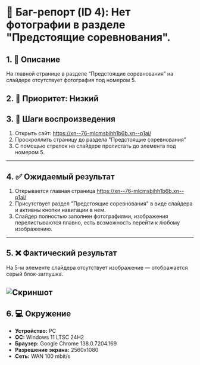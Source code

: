 # 🐞 Баг-репорт (ID 4): Нет фотографии в разделе "Предстоящие соревнования".

## 1. 📝 Описание  
На главной странице в разделе “Предстоящие соревнования” на слайдере отсутствует фотография под номером 5.

## 2. 📌 Приоритет: Низкий

## 3. 🔁 Шаги воспроизведения  
1. Открыть сайт: https://xn--76-mlcmsbihh1b6b.xn--p1ai/
2. Проскроллить страницу до раздела "Предстоящие соревнования"
3. С помощью стрелок на слайдере пролистать до элемента под номером 5.
---

## 4. ✅ Ожидаемый результат  
1. Открывается главная страница https://xn--76-mlcmsbihh1b6b.xn--p1ai/
2. Присутствует раздел "Предстоящие соревнования" в виде слайдера и активны кнопки навигации в нем.
3. Слайдер полностью заполнен фотографиями, изображения перелистываются плавно, есть возможность перейти к любому изображению.
---

## 5. ❌ Фактический результат  
На 5-м элементе слайдера отсутствует изображение — отображается серый блок-заглушка.

![Скриншот](https://i.imgur.com/oQ8u4JP.png)
---

## 6. 💻 Окружение  
- **Устройство:** PC  
- **ОС:** Windows 11 LTSC 24H2  
- **Браузер:** Google Chrome 138.0.7204.169  
- **Разрешение экрана:** 2560x1080  
- **Сеть:** WAN 100 mbit/s